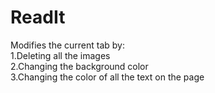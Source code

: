 # ReadIt
  Modifies the current tab by: <br />
    1.Deleting all the images <br />
    2.Changing the background color <br />
    3.Changing the color of all the text on the page
  

